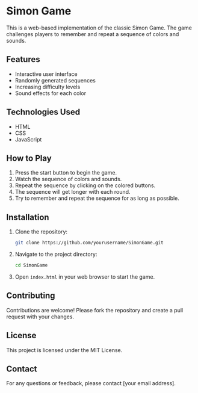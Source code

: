 # Simon Game

This is a web-based implementation of the classic Simon Game. The game challenges players to remember and repeat a sequence of colors and sounds.

## Features

- Interactive user interface
- Randomly generated sequences
- Increasing difficulty levels
- Sound effects for each color

## Technologies Used

- HTML
- CSS
- JavaScript

## How to Play

1. Press the start button to begin the game.
2. Watch the sequence of colors and sounds.
3. Repeat the sequence by clicking on the colored buttons.
4. The sequence will get longer with each round.
5. Try to remember and repeat the sequence for as long as possible.

## Installation

1. Clone the repository:
    ```bash
    git clone https://github.com/yourusername/SimonGame.git
    ```
2. Navigate to the project directory:
    ```bash
    cd SimonGame
    ```
3. Open `index.html` in your web browser to start the game.

## Contributing

Contributions are welcome! Please fork the repository and create a pull request with your changes.

## License

This project is licensed under the MIT License.

## Contact

For any questions or feedback, please contact [your email address].
